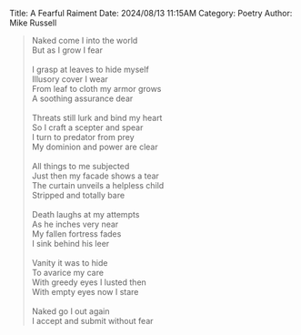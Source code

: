 Title: A Fearful Raiment
Date: 2024/08/13 11:15AM
Category: Poetry
Author: Mike Russell

> Naked come I into the world<br>
But as I grow I fear<br><br>
I grasp at leaves to hide myself<br>
Illusory cover I wear<br>
From leaf to cloth my armor grows<br>
A soothing assurance dear<br><br>
Threats still lurk and bind my heart<br>
So I craft a scepter and spear<br>
I turn to predator from prey<br>
My dominion and power are clear<br><br>
All things to me subjected<br>
Just then my facade shows a tear<br>
The curtain unveils a helpless child<br>
Stripped and totally bare<br><br>
Death laughs at my attempts<br>
As he inches very near<br>
My fallen fortress fades<br>
I sink behind his leer<br><br>
Vanity it was to hide<br>
To avarice my care<br>
With greedy eyes I lusted then<br>
With empty eyes now I stare<br><br>
Naked go I out again<br>
I accept and submit without fear

